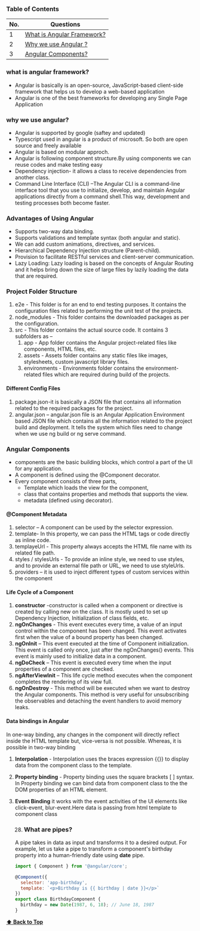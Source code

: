 
### Table of Contents

| No. | Questions |
|---- | ---------
|1 | [What is Angular Framework?](#what-is-angular-framework)|
|2 | [Why we use Angular ?](#why-we-use-angular )|
|3 | [Angular Components?](#Angular-Components )|



### what is angular framework? 

* Angular is basically is an open-source, JavaScript-based client-side framework that helps us to develop a web-based application
* Angular is one of the best frameworks for developing any Single Page Application

### why we use angular?
* Angular is supported by google (saftey and updated)
* Typescript used in angular is a product of microsoft. So both are  open source and freely available
* Angular is based on modular approch.
* Angular is following component structure.By using components we can reuse codes and make testing easy
* Dependency injection- it  allows a class to receive dependencies from another class.
* Command Line Interface (CLI) –The Angular CLI is a command-line interface tool that you use to initialize, develop, and maintain Angular applications directly from a command       shell.This way, development and testing processes both become faster.

### Advantages of Using Angular
* Supports two-way data binding.
* Supports validations and template syntax (both angular and static).
* We can add custom animations, directives, and services.
* Hierarchical Dependency Injection structure (Parent-child).
* Provision to facilitate RESTful services and client-server communication.
* Lazy Loading: Lazy loading is based on the concepts of Angular Routing and it helps bring down the size of large files by lazily loading the data that are required.

### Project Folder Structure
1. e2e - This folder is for an end to end testing purposes. It contains the configuration files related to performing the unit test of the projects.
1. node_modules - This folder contains the downloaded packages as per the configuration.
1. src - This folder contains the actual source code. It contains 3 subfolders as – 
   1. app - App folder contains the Angular project-related files like components, HTML files, etc.
   1. assets - Assets folder contains any static files like images, stylesheets, custom javascript library files.
   1. environments - Environments folder contains the environment-related files which are required during  build of the projects.
#### Different Config Files   
1. package.json-it is basically a JSON file that contains all information related to the required packages for the project.
1. angular.json – angular.json file is an Angular Application Environment based JSON file which contains all the information related to the project build and deployment. It tells the system which files need to change when we use ng build or ng serve command. 

### Angular Components
* components are the basic building blocks, which control a part of the UI for any application.
* A component is defined using the @Component decorator.
* Every component consists of three parts,
   *  Template which loads the view for the component, 
   *  class that  contains properties and methods that supports the view.
   *  metadata (defined using decorator).



   
#### @Component Metadata
1. selector – A component can be used by the selector expression.
1. template- In this property, we can pass the HTML tags or code directly as inline code. 
1. templayeUrl  - This property always accepts the HTML file name with its related file path.
1. styles / stylesUrls - To provide an inline style, we need to use styles, and to provide an external file path or URL, we need to use styleUrls.
1. providers – it is used to inject different types of custom services within the component

#### Life Cycle of a Component
1. __constructor__ -constructor is called when a component or directive is created by calling new on the class. It is mostly used  to set up Dependency Injection, Initialization of class fields, etc.
1. __ngOnChanges__ - This event executes every time, a value of an input control within the component has been changed. This event activates first when the value of a bound        property has been changed.
1. __ngOnInit__ – This event executed at the time of Component initialization. This event is called only once, just after the ngOnChanges() events. This event is mainly used to   initialize data in a component.
1. __ngDoCheck__ – This event is executed every time when the input properties of a component are checked.
1. __ngAfterViewInit__ – This life cycle method executes when the component completes the rendering of its view full.
1. __ngOnDestroy__  - This method will be executed when we want to destroy the Angular components. This method is very useful for unsubscribing the observables and detaching the event handlers to avoid memory leaks.


#### Data bindings in Angular

In one-way binding, any changes in the component will directly reflect inside the HTML template but, vice-versa is not possible. Whereas, it is possible in two-way binding
1. __Interpolation__  - Interpolation uses the braces expression {{}} to display  data from the component class to the template. 
1. __Property binding__ - Property binding uses the square brackets [ ] syntax. In Property binding we can bind data from component class to the the DOM properties of an HTML element.
1. __Event Binding__ it works with the event activities of the UI elements like click-event, blur-event.Here data is passing from html template to component class

   28. ### What are pipes?
    A pipe takes in data as input and transforms it to a desired output. For example, let us take a pipe to transform a component's birthday property into a human-friendly date using **date** pipe.

    ```javascript
    import { Component } from '@angular/core';

    @Component({
      selector: 'app-birthday',
      template: `<p>Birthday is {{ birthday | date }}</p>`
    })
    export class BirthdayComponent {
      birthday = new Date(1987, 6, 18); // June 18, 1987
    }
    ```

  **[⬆ Back to Top](#table-of-contents)**
        
    
